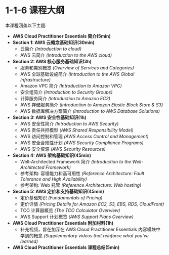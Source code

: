 # 1-1-6 课程大纲

本课程涵盖以下主题:

* **AWS Cloud Practitioner Essentials 简介\(5min\)**
* **Section 1: AWS 云概念基础知识\(30min\)**
  * 云简介 _\(Introduction to cloud\)_
  * AWS 云简介 _\(Introduction to the AWS cloud\)_
* **Section 2: AWS 核心服务基础知识\(3h\)** 
  * 服务和类别概览 _\(Overview of Services and Categories\)_
  * AWS 全球基础设施简介 _\(Introduction to the AWS Global Infrastructure\)_
  * Amazon VPC 简介 _\(Introduction to Amazon VPC\)_
  * 安全组简介 _\(Introduction to Security Groups\)_
  * 计算服务简介 _\(Introduction to Amazon EC2\)_
  * AWS 存储服务简介 _\(Introduction to Amazon Elastic Block Store & S3\)_
  * AWS 数据库解决方案简介 _\(Introduction to AWS Database Solutions\)_
* **Section 3: AWS 安全性基础知识\(1h\)**
  * AWS 安全性简介 _\(Introduction to AWS Security\)_
  * AWS 责任共担模型 _\(AWS Shared Responsibility Model\)_
  * AWS 访问控制和管理  _\(AWS Access Control and Management\)_
  * AWS 安全合规性计划 _\(AWS Security Compliance Programs\)_
  * AWS 安全资源 _\(AWS Security Resources\)_
* **Section 4: AWS 架构基础知识\(45min\)**
  * Well-Architected Framework 简介 _\(Introduction to the Well-Architected Framework\)_
  * 参考架构: 容错能力和高可用性 _\(Reference Architecture: Fault Tolerance and High Availability\)_
  * 参考架构: Web 托管 _\(Reference Architecture: Web hosting\)_
* **Section 5: AWS 定价和支持基础知识\(45min\)**
  * 定价基础知识 _\(Fundamentals of Pricing\)_
  * 定价详情 _\(Pricing Details for Amazon EC2, S3, EBS, RDS, CloudFront\)_
  * TCO 计算器概览 _\(The TCO Calculator Overview\)_
  * AWS Support 计划概览 _\(AWS Support Plans Overview\)_
* **AWS Cloud Practitioner Essentials 附加材料\(1h\)**
  * 补充视频，旨在加深在 AWS Cloud Practitioner Essentials 内容模块中学到的概念  _\(Supplementary videos that reinforce what you've learned\)_
* **AWS Cloud Practitioner Essentials 课程总结\(5min\)**



